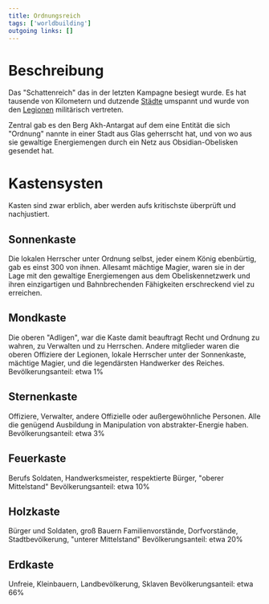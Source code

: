 ```yaml
---
title: Ordnungsreich  
tags: ['worldbuilding']
outgoing links: []  
---
```

# Beschreibung
Das "Schattenreich" das in der letzten Kampagne besiegt wurde.
Es hat tausende von Kilometern und dutzende [Städte](cities) umspannt und wurde von den [Legionen](legionen) militärisch vertreten.  

Zentral gab es den Berg Akh-Antargat auf dem eine Entität die sich "Ordnung" nannte in einer Stadt aus Glas geherrscht hat, und von wo aus sie gewaltige Energiemengen durch ein Netz aus Obsidian-Obelisken gesendet hat.

# Kastensysten
Kasten sind zwar erblich, aber werden aufs kritischste überprüft und nachjustiert.

## Sonnenkaste
Die lokalen Herrscher unter Ordnung selbst, jeder einem König ebenbürtig, gab es einst 300 von ihnen. Allesamt mächtige Magier, waren sie in der Lage mit den gewaltige Energiemengen aus dem Obeliskennetzwerk und ihren einzigartigen und Bahnbrechenden Fähigkeiten erschreckend viel zu erreichen.

## Mondkaste
Die oberen "Adligen", war die Kaste damit beauftragt Recht und Ordnung zu wahren, zu Verwalten und zu Herrschen. Andere mitglieder waren die oberen Offiziere der Legionen, lokale Herrscher unter der Sonnenkaste, mächtige Magier, und die legendärsten Handwerker des Reiches.
Bevölkerungsanteil: etwa 1%

## Sternenkaste
Offiziere, Verwalter, andere Offizielle oder außergewöhnliche Personen. Alle die genügend Ausbildung in Manipulation von abstrakter-Energie haben.
Bevölkerungsanteil: etwa 3%

## Feuerkaste
Berufs Soldaten, Handwerksmeister, respektierte Bürger, "oberer Mittelstand"
Bevölkerungsanteil: etwa 10%

## Holzkaste
Bürger und Soldaten, groß Bauern Familienvorstände, Dorfvorstände, Stadtbevölkerung, "unterer Mittelstand"
Bevölkerungsanteil: etwa 20%

## Erdkaste
Unfreie, Kleinbauern, Landbevölkerung, Sklaven
Bevölkerungsanteil: etwa 66%


